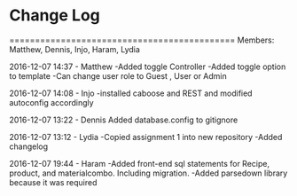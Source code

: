# Change Log 

============================================
Members: Matthew, Dennis, Injo, Haram, Lydia

2016-12-07 14:37 - Matthew
-Added toggle Controller
-Added toggle option to template
-Can change user role to Guest , User or Admin

2016-12-07 14:08 - Injo
-installed caboose and REST and modified autoconfig accordingly

2016-12-07 13:22 - Dennis
Added database.config to gitignore

2016-12-07 13:12 - Lydia
-Copied assignment 1 into new repository
-Added changelog

2016-12-07 19:44 - Haram
-Added front-end sql statements for Recipe, product, and materialcombo. Including migration.
-Added parsedown library because it was required